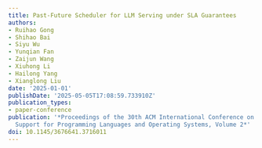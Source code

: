 ```yaml
---
title: Past-Future Scheduler for LLM Serving under SLA Guarantees
authors:
- Ruihao Gong
- Shihao Bai
- Siyu Wu
- Yunqian Fan
- Zaijun Wang
- Xiuhong Li
- Hailong Yang
- Xianglong Liu
date: '2025-01-01'
publishDate: '2025-05-05T17:08:59.733910Z'
publication_types:
- paper-conference
publication: '*Proceedings of the 30th ACM International Conference on Architectural
  Support for Programming Languages and Operating Systems, Volume 2*'
doi: 10.1145/3676641.3716011
---
```


